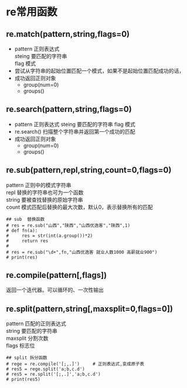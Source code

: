 # re常用函数
## re.match(pattern,string,flags=0)
* pattern  正则表达式  
  steing  要匹配的字符串  
  flag  模式
* 尝试从字符串的起始位置匹配一个模式，如果不是起始位置匹配成功的话，
* 成功返回正则对象
	* group(num=0)
	* groups()
## re.search(pattern,string,flags=0)
* pattern  正则表达式
  steing  要匹配的字符串
  flag  模式
* re.search() 扫描整个字符串并返回第一个成功的匹配
* 成功返回正则对象
	* group(num=0)
	* groups()
## re.sub(pattern,repl,string,count=0,flags=0)
pattern  正则中的模式字符串  
repl  替换的字符串也可为一个函数  
string  要被查找替换的原始字符串  
count  模式匹配后替换的最大次数，默认0，表示替换所有的匹配  
```
## sub  替换函数
# res = re.sub("山西","陕西","山西优逸客","陕西",1)
# def fn(a):
#     res = str(int(a.group())*2)
#     return res
#
# res = re.sub("\d+",fn,"山西优逸客 就业人数1000 高薪就业900")
# print(res)
```
## re.compile(pattern[,flags])
返回一个迭代器。可以循环的、一次性输出
## re.split(pattern,string[,maxsplit=0,flags=0])
pattern  匹配的正则表达式  
string  要匹配的字符串  
maxsplit  分割次数  
flags  标志位  
```
## split 拆分函数
# rege = re.compile('[;,.]')     # 正则表达式,变成原子表
# res5 = rege.split('a;b,c.d')
# res5 = re.split('[;,.]','a;b,c.d')
# print(res5)
```